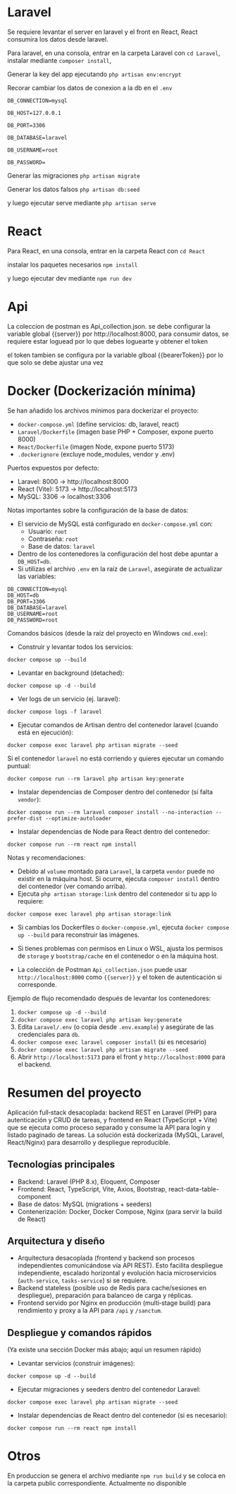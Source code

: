 # Laravel

Se requiere levantar el server en laravel y el front en React, React consumira los datos desde laravel.

Para laravel, en una consola, entrar en la carpeta Laravel con `cd Laravel`, instalar mediante `composer install`,

Generar la key del app ejecutando `php artisan env:encrypt`

Recorar cambiar los datos de conexion a la db en el `.env`

`DB_CONNECTION=mysql`

`DB_HOST=127.0.0.1`

`DB_PORT=3306`

`DB_DATABASE=laravel`

`DB_USERNAME=root`

`DB_PASSWORD=`


Generar las migraciones `php artisan migrate`

Generar los datos falsos  `php artisan db:seed`

y luego ejecutar serve mediante `php artisan serve`

# React

Para React, en una consola, entrar en la carpeta React con `cd React`

instalar los paquetes necesarios `npm install`

y luego ejecutar dev mediante `npm run dev`

# Api

La coleccion de postman es Api_collection.json. se debe configurar la variable global {{server}} por http://localhost:8000, para consumir datos, se requiere estar loguead por lo que debes loguearte y obtener el token

el token tambien se configura por la variable glboal {{bearerToken}} por lo que solo se debe ajustar una vez

# Docker (Dockerización mínima)

Se han añadido los archivos mínimos para dockerizar el proyecto:

- `docker-compose.yml` (define servicios: db, laravel, react)
- `Laravel/Dockerfile` (imagen base PHP + Composer, expone puerto 8000)
- `React/Dockerfile` (imagen Node, expone puerto 5173)
- `.dockerignore` (excluye node_modules, vendor y .env)

Puertos expuestos por defecto:

- Laravel: 8000 -> http://localhost:8000
- React (Vite): 5173 -> http://localhost:5173
- MySQL: 3306 -> localhost:3306

Notas importantes sobre la configuración de la base de datos:

- El servicio de MySQL está configurado en `docker-compose.yml` con:
  - Usuario: `root`
  - Contraseña: `root`
  - Base de datos: `laravel`
- Dentro de los contenedores la configuración del host debe apuntar a `DB_HOST=db`.
- Si utilizas el archivo `.env` en la raíz de `Laravel`, asegúrate de actualizar las variables:

```
DB_CONNECTION=mysql
DB_HOST=db
DB_PORT=3306
DB_DATABASE=laravel
DB_USERNAME=root
DB_PASSWORD=root
```

Comandos básicos (desde la raíz del proyecto en Windows `cmd.exe`):

- Construir y levantar todos los servicios:

```
docker compose up --build
```

- Levantar en background (detached):

```
docker compose up -d --build
```

- Ver logs de un servicio (ej. laravel):

```
docker compose logs -f laravel
```

- Ejecutar comandos de Artisan dentro del contenedor laravel (cuando está en ejecución):

```
docker compose exec laravel php artisan migrate --seed
```

Si el contenedor `laravel` no está corriendo y quieres ejecutar un comando puntual:

```
docker compose run --rm laravel php artisan key:generate
```

- Instalar dependencias de Composer dentro del contenedor (si falta `vendor`):

```
docker compose run --rm laravel composer install --no-interaction --prefer-dist --optimize-autoloader
```

- Instalar dependencias de Node para React dentro del contenedor:

```
docker compose run --rm react npm install
```

Notas y recomendaciones:

- Debido al `volume` montado para `Laravel`, la carpeta `vendor` puede no existir en la máquina host. Si ocurre, ejecuta `composer install` dentro del contenedor (ver comando arriba).
- Ejecuta `php artisan storage:link` dentro del contenedor si tu app lo requiere:

```
docker compose exec laravel php artisan storage:link
```

- Si cambias los Dockerfiles o `docker-compose.yml`, ejecuta `docker compose up --build` para reconstruir las imágenes.

- Si tienes problemas con permisos en Linux o WSL, ajusta los permisos de `storage` y `bootstrap/cache` en el contenedor o en la máquina host.

- La colección de Postman `Api_collection.json` puede usar `http://localhost:8000` como `{{server}}` y el token de autenticación si corresponde.

Ejemplo de flujo recomendado después de levantar los contenedores:

1. `docker compose up -d --build`
2. `docker compose exec laravel php artisan key:generate`
3. Edita `Laravel/.env` (o copia desde `.env.example`) y asegúrate de las credenciales para `db`.
4. `docker compose exec laravel composer install` (si es necesario)
5. `docker compose exec laravel php artisan migrate --seed`
6. Abrir `http://localhost:5173` para el front y `http://localhost:8000` para el backend.

 
# Resumen del proyecto

Aplicación full‑stack desacoplada: backend REST en Laravel (PHP) para autenticación y CRUD de tareas, y frontend en React (TypeScript + Vite) que se ejecuta como proceso separado y consume la API para login y listado paginado de tareas. La solución está dockerizada (MySQL, Laravel, React/Nginx) para desarrollo y despliegue reproducible.

## Tecnologías principales

- Backend: Laravel (PHP 8.x), Eloquent, Composer
- Frontend: React, TypeScript, Vite, Axios, Bootstrap, react-data-table-component
- Base de datos: MySQL (migrations + seeders)
- Contenerización: Docker, Docker Compose, Nginx (para servir la build de React)

## Arquitectura y diseño

- Arquitectura desacoplada (frontend y backend son procesos independientes comunicándose vía API REST). Esto facilita despliegue independiente, escalado horizontal y evolución hacia microservicios (`auth-service`, `tasks-service`) si se requiere.
- Backend stateless (posible uso de Redis para cache/sesiones en despliegue), preparación para balanceo de carga y réplicas.
- Frontend servido por Nginx en producción (multi‑stage build) para rendimiento y proxy a la API para `/api` y `/sanctum`.

## Despliegue y comandos rápidos

(Ya existe una sección Docker más abajo; aquí un resumen rápido)

- Levantar servicios (construir imágenes):

```
docker compose up -d --build
```

- Ejecutar migraciones y seeders dentro del contenedor Laravel:

```
docker compose exec laravel php artisan migrate --seed
```

- Instalar dependencias de React dentro del contenedor (si es necesario):

```
docker compose run --rm react npm install
```

# Otros

En produccion se genera el archivo mediante `npm run build` y se coloca en la carpeta public correspondiente.
Actualmente no disponible
